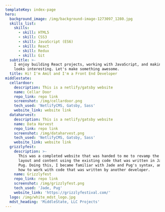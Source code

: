 ```yaml
---
templateKey: index-page
hero:
  background_image: /img/background-image-1273097_1280.jpg
  skills_list:
    skills:
      - skill: HTML5
      - skill: CSS3
      - skill: JavaScript (ES6)
      - skill: React
      - skill: Redux
      - skill: Git
  subtitle: >-
    I enjoy building React projects, working with JavaScript, and making UI that
    looks interesting. Let's make something awesome.
  title: Hi! I'm Amit and I'm a Front End Developer
middlestate:
  cellardoor:
    description: This is a netlify/gatsby website
    name: Cellar Door
    repo_link: repo link
    screenshot: /img/cellardoor.png
    tech_used: 'NetlifyCMS, Gatsby, Sass'
    website_link: website link
  dataharvest:
    description: This is a netlify/gatsby website
    name: Data Harvest
    repo_link: repo link
    screenshot: /img/dataharvest.png
    tech_used: 'NetlifyCMS, Gatsby, Sass'
    website_link: website link
  grizzlyfest:
    description: >-
      This was a completed website that was handed to me to revamp the homepage
      layout and content using the existing code that was written in Jade and
      Pug. Doing this, I became familiar with Jade and Pug's syntax, and learned
      how to work with code that was written by another developer. 
    name: Grizzlyfest
    repo_link: repo link
    screenshot: /img/grizzlyfest.png
    tech_used: 'Jade, Pug'
    website_link: 'https://grizzlyfestival.com/'
  logo: /img/white_mdst_logo.jpg
  mdst_heading: 'MiddleState, LLC Projects'
---
```


